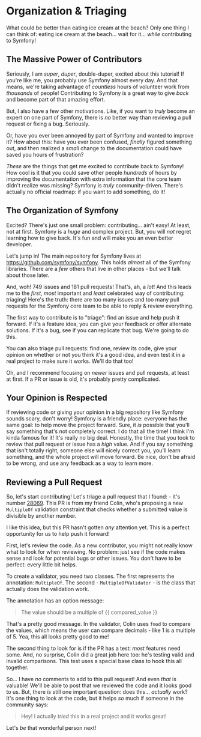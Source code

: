 # Organization & Triaging

What could be better than eating ice cream at the beach? Only one thing I can think of:
eating ice cream at the beach... wait for it... *while* contributing to Symfony!

## The Massive Power of Contributors

Seriously, I am *super*, *duper*, double-duper, excited about this tutorial! If you're
like me, you probably use Symfony almost every day. And that means, we're taking
advantage of *countless* hours of volunteer work from *thousands* of people! Contributing
to Symfony is a great way to give *back* and become part of that amazing effort.

But, I also have a few other motivations. Like, if you want to *truly* become an
expert on one part of Symfony, there is *no* better way than reviewing a pull
request or fixing a bug. Seriously.

Or, have you ever been annoyed by part of Symfony and wanted to improve it? How
about this: have you ever been confused, *finally* figured something out, and then
realized a *small* change to the documentation could have saved you hours of
frustration?

*These* are the things that get me excited to contribute back to Symfony! How cool
is it that *you* could save other people *hundreds* of hours by improving the
documentation with extra information that the core team didn't realize was missing?
Symfony is *truly* community-driven. There's actually no official roadmap: if you
want to add something, do it!

## The Organization of Symfony

Excited? There's just one small problem: contributing... ain't easy! At least,
not at first. Symfony is a *huge* and complex project. But, you will *not* regret
learning how to give back. It's fun and will make you an even better developer.

Let's jump in! The main repository for Symfony lives at
https://github.com/symfony/symfony. This holds *almost* all of the Symfony libraries.
There are a *few* others that live in other places - but we'll talk about those
later.

And, woh! 749 issues and 181 pull requests! That's, ah, a *lot*! And this leads
me to the *first*, *most* important and *least* celebrated way of contributing:
triaging! Here's the truth: there are too many issues and too many pull requests
for the Symfony core team to be able to reply & review everything.

The first way to contribute is to "triage": find an issue and help push it forward.
If it's a feature idea, you can give your feedback or offer alternate solutions.
If it's a bug, see if you can replicate that bug. We're going to do this.

You can also triage pull requests: find one, review its code, give your opinion
on whether or not you think it's a good idea, and even test it in a real project
to make sure it works. We'll do that too!

Oh, and I recommend focusing on *newer* issues and pull requests, at least at first.
If a PR or issue is old, it's probably pretty complicated.

## Your Opinion is Respected

If reviewing code or giving your opinion in a big repository like Symfony sounds
scary, don't worry! Symfony is a friendly place: everyone has the same goal: to
help move the project forward. Sure, it *is* possible that you'll say something
that's not completely correct. I do that all the time! I think I'm kinda famous
for it! It's really no big deal. Honestly, the time that you took to review that
pull request or issue has a *high* value. And if you say something that isn't totally
right, someone else will nicely correct you, you'll learn something, and the whole
project will move forward. Be nice, don't be afraid to be wrong, and use any feedback
as a way to learn more.

## Reviewing a Pull Request

So, let's start contributing! Let's triage a pull request that I found: - it's number
[28069](https://github.com/symfony/symfony/pull/28069). This PR is from my friend
Colin, who's proposing a new `MultipleOf` validation constraint that checks whether
a submitted value is divisible by another number.

I like this idea, but this PR hasn't gotten *any* attention yet. This is a perfect
opportunity for us to help push it forward!

First, let's review the code. As a new contributor, you might not really know
what to look for when reviewing. No problem: just see if the code makes sense and
look for potential bugs or other issues. You don't have to be perfect: every little
bit helps.

To create a validator, you need two classes. The first represents the annotation:
`MultipleOf`. The second - `MultipleOfValidator` - is the class that actually does
the validation work.

The annotation has an option message:

> The value should be a multiple of {{ compared_value }}

That's a pretty good message. In the validator, Colin uses ``fmod`` to compare the
values, which means the user can compare decimals - like 1 is a multiple of 5.
Yea, this all looks pretty good to me!

The second thing to look for is if the PR has a test: *most* features need some.
And, no surprise, Colin did a great job here too: he's testing valid and invalid
comparisons. This test uses a special base class to hook this all together.

So... I have *no* comments to add to this pull request! And even *that* is valuable!
We'll be able to post that we reviewed the code and it looks good to us. But, there
*is* still one important question: does this... *actually* work? It's one thing to
look at the code, but it helps *so* much if someone in the community says:

> Hey! I actually *tried* this in a real project and it works great!

Let's *be* that wonderful person next!
